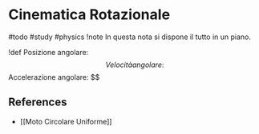# Cinematica Rotazionale
#todo #study #physics
!note
In questa nota si dispone il tutto in un piano.

!def
Posizione angolare: $$
Velocità angolare: $$
Accelerazione angolare: $$
## References
- [[Moto Circolare Uniforme]]
